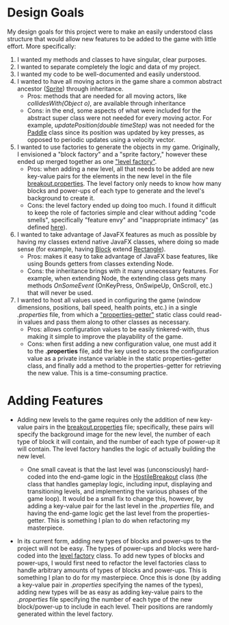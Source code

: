 # Design Goals
My design goals for this project were to make an easily understood class structure that would allow new features to be added to the game with little effort. More specifically:
1. I wanted my methods and classes to have singular, clear purposes. 
2. I wanted to separate completely the logic and data of my project.
3. I wanted my code to be well-documented and easily understood. 
4. I wanted to have all moving actors in the game share a common abstract ancestor ([Sprite](./src/Sprite.java)) through inheritance. 
    - Pros: methods that are needed for all moving actors, like *collidesWith(Object o)*, are available through inheritance
    - Cons: in the end, some aspects of what were included for the abstract super class were not needed for every moving actor. For example, *updatePosition(double timeStep)* was not needed for the [Paddle](./src/Paddle.java) class since its position was updated by key presses, as opposed to periodic updates using a velocity vector. 
5. I wanted to use factories to generate the objects in my game. Originally, I envisioned a "block factory" and a "sprite factory," however these ended up merged together as one ["level factory"](./src/LevelFactory.java).
    - Pros: when adding a new level, all that needs to be added are new key-value pairs for the elements in the new level in the file [breakout.properties](./src/breakout.properties). The level factory only needs to know how many blocks and power-ups of each type to generate and the level's background to create it.  
    - Cons: the level factory ended up doing too much. I found it difficult to keep the role of factories simple and clear without adding "code smells", specifically "feature envy" and "inappropriate intimacy" (as defined [here](http://www.cs.duke.edu/courses/compsci308/fall17/resources/smellstorefactorings.pdf)). 
6. I wanted to take advantage of JavaFX features as much as possible by having my classes extend native JavaFX classes, where doing so made sense (for example, having [Block](./src/Block.java) extend [Rectangle](https://docs.oracle.com/javase/8/javafx/api/javafx/scene/shape/Rectangle.html)).
    - Pros: makes it easy to take advantage of JavaFX base features, like using Bounds getters from classes extending Node.
    - Cons: the inheritance brings with it many unnecessary features. For example, when extending Node, the extending class gets many methods *OnSomeEvent* (OnKeyPress, OnSwipeUp, OnScroll, etc.) that will never be used. 
7. I wanted to host all values used in configuring the game (window dimensions, positions, ball speed, health points, etc.) in a single *.properties* file, from which a ["properties-getter"](./src/PropertiesGetter.java) static class could read-in values and pass them along to other classes as necessary.
    - Pros: allows configuration values to be easily tinkered-with, thus making it simple to improve the playability of the game.
    - Cons: when first adding a new configuration value, one must add it to the **.properties** file, add the key used to access the configuration value as a private instance variable in the static properties-getter class, and finally add a method to the properties-getter for retrieving the new value. This is a time-consuming practice. 


# Adding Features
- Adding new levels to the game requires only the addition of new key-value pairs in the [breakout.properties](./src/breakout.properties) file; specifically, these pairs will specify the background image for the new level, the number of each type of block it will contain, and the number of each type of power-up it will contain. The level factory handles the logic of actually building the new level. 
    - One small caveat is that the last level was (unconsciously) hard-coded into the end-game logic in the [HostileBreakout](./src/HostileBreakout.java) class (the class that handles gameplay logic, including input, displaying and transitioning levels, and implementing the various phases of the game loop). It would be a small fix to change this, however, by adding a key-value pair for the last level in the *.properties* file, and having the end-game logic get the last level from the properties-getter. This is something I plan to do when refactoring my masterpiece.

- In its current form, adding new types of blocks and power-ups to the project will not be easy. The types of power-ups and blocks were hard-coded into the [level factory](./src/LevelFactory.java) class. To add new types of blocks and power-ups, I would first need to refactor the level factories class to handle arbitrary amounts of types of blocks and power-ups. This is something I plan to do for my masterpiece. Once this is done (by adding a key-value pair in *.properties* specifying the names of the types), adding new types will be as easy as adding key-value pairs to the *.properties* file specifying the number of each type of the new block/power-up to include in each level. Their positions are randomly generated within the level factory. 
